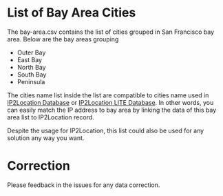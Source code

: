 # List of Bay Area Cities
The bay-area.csv contains the list of cities grouped in San Francisco bay area. Below are the bay areas grouping

* Outer Bay
* East Bay
* North Bay
* South Bay
* Peninsula

The cities name list inside the list are compatible to cities name used in [IP2Location Database](http://www.ip2location.com) or [IP2Location LITE Database](http://lite.ip2location.com). In other words, you can easily match the IP address to bay area by linking the data of this bay area list to IP2Location record.

Despite the usage for IP2Location, this list could also be used for any solution any way you want.

# Correction

Please feedback in the issues for any data correction.

